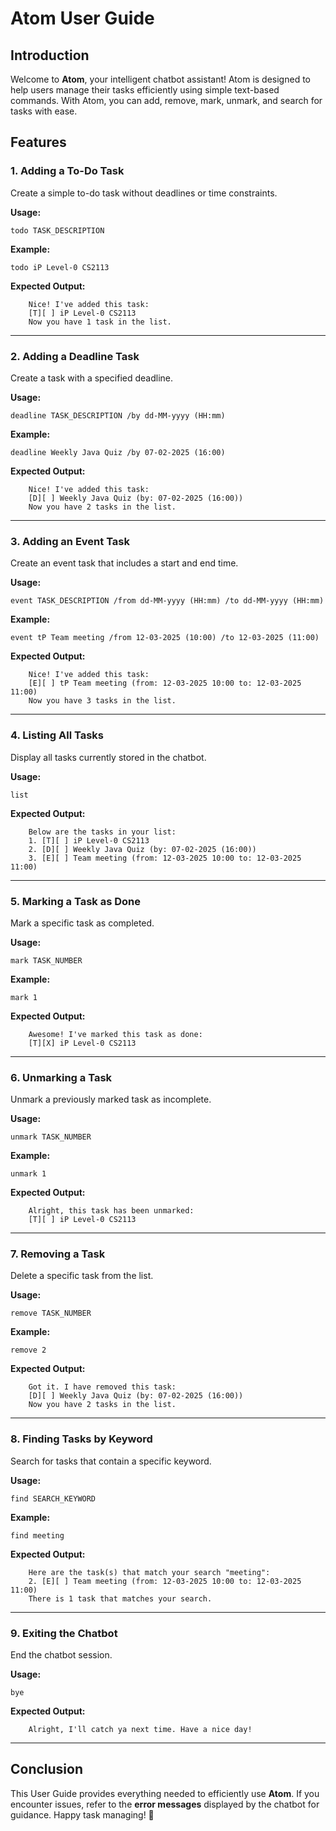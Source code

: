 # Atom User Guide

## Introduction

Welcome to **Atom**, your intelligent chatbot assistant! 
Atom is designed to help users manage their tasks efficiently using simple text-based commands. 
With Atom, you can add, remove, mark, unmark, and search for tasks with ease.

## Features

### 1. Adding a To-Do Task
Create a simple to-do task without deadlines or time constraints.

**Usage:**
```
todo TASK_DESCRIPTION
```

**Example:**
```
todo iP Level-0 CS2113
```

**Expected Output:**
```
    Nice! I've added this task:
    [T][ ] iP Level-0 CS2113
    Now you have 1 task in the list.
```

---

### 2. Adding a Deadline Task
Create a task with a specified deadline.

**Usage:**
```
deadline TASK_DESCRIPTION /by dd-MM-yyyy (HH:mm)
```

**Example:**
```
deadline Weekly Java Quiz /by 07-02-2025 (16:00)
```

**Expected Output:**
```
    Nice! I've added this task:
    [D][ ] Weekly Java Quiz (by: 07-02-2025 (16:00))
    Now you have 2 tasks in the list.
```

---

### 3. Adding an Event Task
Create an event task that includes a start and end time.

**Usage:**
```
event TASK_DESCRIPTION /from dd-MM-yyyy (HH:mm) /to dd-MM-yyyy (HH:mm)
```

**Example:**
```
event tP Team meeting /from 12-03-2025 (10:00) /to 12-03-2025 (11:00)
```

**Expected Output:**
```
    Nice! I've added this task:
    [E][ ] tP Team meeting (from: 12-03-2025 10:00 to: 12-03-2025 11:00)
    Now you have 3 tasks in the list.
```

---

### 4. Listing All Tasks
Display all tasks currently stored in the chatbot.

**Usage:**
```
list
```

**Expected Output:**
```
    Below are the tasks in your list:
    1. [T][ ] iP Level-0 CS2113
    2. [D][ ] Weekly Java Quiz (by: 07-02-2025 (16:00))
    3. [E][ ] Team meeting (from: 12-03-2025 10:00 to: 12-03-2025 11:00)
```

---

### 5. Marking a Task as Done
Mark a specific task as completed.

**Usage:**
```
mark TASK_NUMBER
```

**Example:**
```
mark 1
```

**Expected Output:**
```
    Awesome! I've marked this task as done:
    [T][X] iP Level-0 CS2113
```

---

### 6. Unmarking a Task
Unmark a previously marked task as incomplete.

**Usage:**
```
unmark TASK_NUMBER
```

**Example:**
```
unmark 1
```

**Expected Output:**
```
    Alright, this task has been unmarked:
    [T][ ] iP Level-0 CS2113
```

---

### 7. Removing a Task
Delete a specific task from the list.

**Usage:**
```
remove TASK_NUMBER
```

**Example:**
```
remove 2
```

**Expected Output:**
```
    Got it. I have removed this task:
    [D][ ] Weekly Java Quiz (by: 07-02-2025 (16:00))
    Now you have 2 tasks in the list.
```

---

### 8. Finding Tasks by Keyword
Search for tasks that contain a specific keyword.

**Usage:**
```
find SEARCH_KEYWORD
```

**Example:**
```
find meeting
```

**Expected Output:**
```
    Here are the task(s) that match your search "meeting":
    2. [E][ ] Team meeting (from: 12-03-2025 10:00 to: 12-03-2025 11:00)
    There is 1 task that matches your search.
```

---

### 9. Exiting the Chatbot
End the chatbot session.

**Usage:**
```
bye
```

**Expected Output:**
```
    Alright, I'll catch ya next time. Have a nice day!
```

---


## Conclusion
This User Guide provides everything needed to efficiently use **Atom**. If you encounter issues, refer to the **error messages** displayed by the chatbot for guidance. Happy task managing! 🎯

